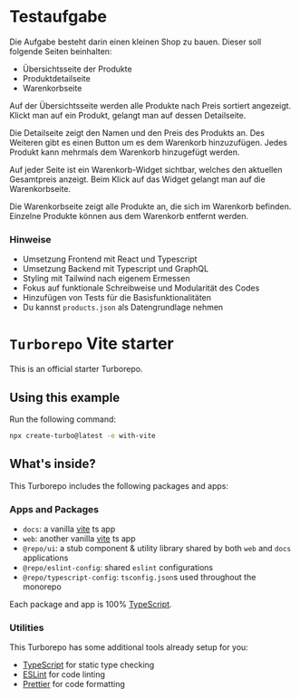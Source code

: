# Testaufgabe

Die Aufgabe besteht darin einen kleinen Shop zu bauen. Dieser soll folgende Seiten beinhalten:

- Übersichtsseite der Produkte
- Produktdetailseite
- Warenkorbseite

Auf der Übersichtsseite werden alle Produkte nach Preis sortiert angezeigt. Klickt man auf ein Produkt, gelangt man auf dessen Detailseite.

Die Detailseite zeigt den Namen und den Preis des Produkts an. Des Weiteren gibt es einen Button um es dem Warenkorb hinzuzufügen. Jedes Produkt kann mehrmals dem Warenkorb hinzugefügt werden.

Auf jeder Seite ist ein Warenkorb-Widget sichtbar, welches den aktuellen Gesamtpreis anzeigt. Beim Klick auf das Widget gelangt man auf die Warenkorbseite.

Die Warenkorbseite zeigt alle Produkte an, die sich im Warenkorb befinden. Einzelne Produkte können aus dem Warenkorb entfernt werden.

### Hinweise

- Umsetzung Frontend mit React und Typescript
- Umsetzung Backend mit Typescript und GraphQL
- Styling mit Tailwind nach eigenem Ermessen
- Fokus auf funktionale Schreibweise und Modularität des Codes
- Hinzufügen von Tests für die Basisfunktionalitäten
- Du kannst `products.json` als Datengrundlage nehmen


# `Turborepo` Vite starter

This is an official starter Turborepo.

## Using this example

Run the following command:

```sh
npx create-turbo@latest -e with-vite
```

## What's inside?

This Turborepo includes the following packages and apps:

### Apps and Packages

- `docs`: a vanilla [vite](https://vitejs.dev) ts app
- `web`: another vanilla [vite](https://vitejs.dev) ts app
- `@repo/ui`: a stub component & utility library shared by both `web` and `docs` applications
- `@repo/eslint-config`: shared `eslint` configurations
- `@repo/typescript-config`: `tsconfig.json`s used throughout the monorepo

Each package and app is 100% [TypeScript](https://www.typescriptlang.org/).

### Utilities

This Turborepo has some additional tools already setup for you:

- [TypeScript](https://www.typescriptlang.org/) for static type checking
- [ESLint](https://eslint.org/) for code linting
- [Prettier](https://prettier.io) for code formatting
